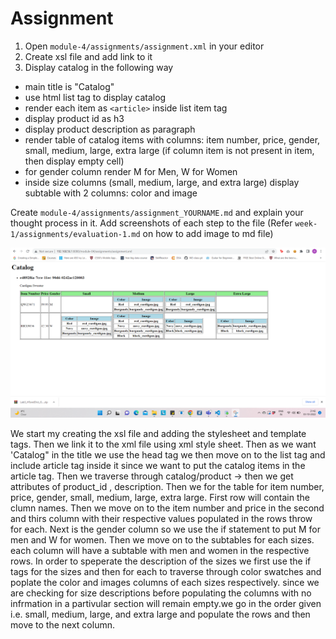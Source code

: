 # Assignment

1. Open `module-4/assignments/assignment.xml` in your editor
2. Create xsl file and add link to it
3. Display catalog in the following way

- main title is "Catalog"
- use html list tag to display catalog
- render each item as `<article>` inside list item tag
- display product id as h3
- display product description as paragraph
- render table of catalog items with columns: item number, price, gender, small, medium, large, extra large (if column item is not present in      item, then display empty cell)
- for gender column render M for Men, W for Women
- inside size columns (small, medium, large, and extra large) display subtable with 2 columns: color and image

Create `module-4/assignments/assignment_YOURNAME.md` and explain your thought process in it. Add screenshots of each step to the file (Refer `week-1/assignments/evaluation-1.md` on how to add image to md file)

![answer-xml](assignment-4.png)

We start my creating the xsl file and adding the stylesheet and template tags. Then we link it to the xml file using xml style sheet. Then as we want 'Catalog" in the title we use the head tag we then move on to the list tag and include article tag inside it since we want to put the catalog items in the article tag. Then we traverse through catalog/product -> then we get attributes of product_id , description. Then we for the table for item number, price, gender, small, medium, large, extra large. First row will contain the clumn names. Then we move on to the item number and price in the second and thirs column with their respective values populated in the rows throw for each. Next is the gender column so we use the if statement to put M for men and W for women. Then we move on to the subtables for each sizes. each column will have a subtable with men and women in the respective rows. In order to speperate the description of the sizes we first use the if tags for the sizes and then for each to traverse through color swatches and poplate the color and images columns of each sizes respectively. since we are checking for size descriptions before populating the columns with no infrmation in a partivular section will remain empty.we go in the order given i.e. small, medium, large, and extra large and populate the rows and then move to the next column.
